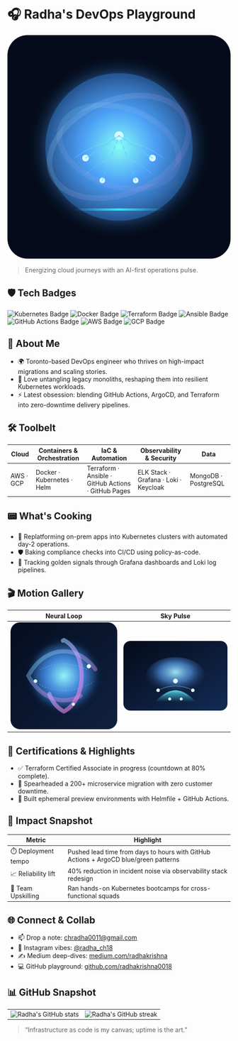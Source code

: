 # 🎧 Radha's DevOps Playground

![AI Synapse Halo](assets/devops-orbit.svg)

> Energizing cloud journeys with an AI-first operations pulse.

## 🛡️ Tech Badges

![Kubernetes Badge](https://img.shields.io/badge/Kubernetes-326ce5?style=for-the-badge&logo=kubernetes&logoColor=white)
![Docker Badge](https://img.shields.io/badge/Docker-0db7ed?style=for-the-badge&logo=docker&logoColor=white)
![Terraform Badge](https://img.shields.io/badge/Terraform-7b42bc?style=for-the-badge&logo=terraform&logoColor=white)
![Ansible Badge](https://img.shields.io/badge/Ansible-ee0000?style=for-the-badge&logo=ansible&logoColor=white)
![GitHub Actions Badge](https://img.shields.io/badge/GitHub%20Actions-2088ff?style=for-the-badge&logo=githubactions&logoColor=white)
![AWS Badge](https://img.shields.io/badge/AWS-232f3e?style=for-the-badge&logo=amazonaws&logoColor=white)
![GCP Badge](https://img.shields.io/badge/Google%20Cloud-1a73e8?style=for-the-badge&logo=googlecloud&logoColor=white)

## 🚀 About Me

- 🌍 Toronto-based DevOps engineer who thrives on high-impact migrations and scaling stories.
- 🧩 Love untangling legacy monoliths, reshaping them into resilient Kubernetes workloads.
- ⚡ Latest obsession: blending GitHub Actions, ArgoCD, and Terraform into zero-downtime delivery pipelines.

## 🛠️ Toolbelt

| Cloud | Containers & Orchestration | IaC & Automation | Observability & Security | Data |
| --- | --- | --- | --- | --- |
| AWS · GCP | Docker · Kubernetes · Helm | Terraform · Ansible · GitHub Actions · GitHub Pages | ELK Stack · Grafana · Loki · Keycloak | MongoDB · PostgreSQL |

## 📟 What's Cooking

- 🔄 Replatforming on-prem apps into Kubernetes clusters with automated day-2 operations.
- 🛡️ Baking compliance checks into CI/CD using policy-as-code.
- 🔭 Tracking golden signals through Grafana dashboards and Loki log pipelines.

## 🎬 Motion Gallery

| Neural Loop | Sky Pulse |
| --- | --- |
| ![AI Flow Loop](assets/pipeline-loop.svg) | ![AI Aero Bloom](assets/cloud-lift.svg) |

## 🧠 Certifications & Highlights

- ✅ Terraform Certified Associate in progress (countdown at 80% complete).
- 🏅 Spearheaded a 200+ microservice migration with zero customer downtime.
- 🧪 Built ephemeral preview environments with Helmfile + GitHub Actions.

## 🎯 Impact Snapshot

| Metric | Highlight |
| --- | --- |
| ⏱️ Deployment tempo | Pushed lead time from days to hours with GitHub Actions + ArgoCD blue/green patterns |
| 📈 Reliability lift | 40% reduction in incident noise via observability stack redesign |
| 🤝 Team Upskilling | Ran hands-on Kubernetes bootcamps for cross-functional squads |

## 🌐 Connect & Collab

- 📫 Drop a note: [chradha0011@gmail.com](mailto:chradha0011@gmail.com)
- 📸 Instagram vibes: [@radha_ch18](http://www.instagram.com/radha_ch18)
- ✍️ Medium deep-dives: [medium.com/radhakrishna](http://www.medium.com/radhakrishna)
- 💻 GitHub playground: [github.com/radhakrishna0018](https://www.github.com/radhakrishna0018)

## 📊 GitHub Snapshot

| | |
| --- | --- |
| ![Radha's GitHub stats](https://github-readme-stats.vercel.app/api?username=radhakrishna0018&show_icons=true&theme=tokyonight) | ![Radha's GitHub streak](https://github-readme-streak-stats.herokuapp.com/?user=radhakrishna0018&theme=tokyonight) |

> “Infrastructure as code is my canvas; uptime is the art.”

